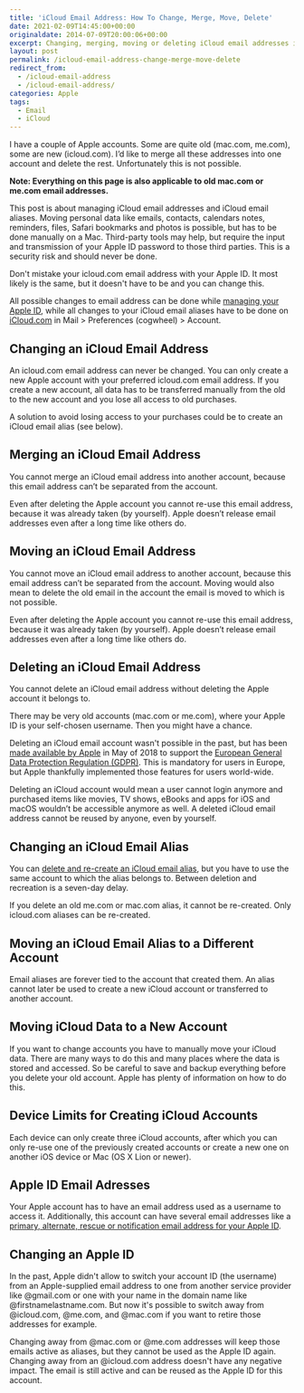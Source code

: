 ```yaml
---
title: 'iCloud Email Address: How To Change, Merge, Move, Delete'
date: 2021-02-09T14:45:00+00:00
originaldate: 2014-07-09T20:00:06+00:00
excerpt: Changing, merging, moving or deleting iCloud email addresses is tricky, because Apple doesn't allow to merge accounts. These are your options.
layout: post
permalink: /icloud-email-address-change-merge-move-delete
redirect_from:
  - /icloud-email-address
  - /icloud-email-address/
categories: Apple
tags:
  - Email
  - iCloud
---
```

I have a couple of Apple accounts. Some are quite old (mac.com, me.com), some are new (icloud.com). I’d like to merge all these addresses into one account and delete the rest. Unfortunately this is not possible.

**Note: Everything on this page is also applicable to old mac.com or me.com email addresses.**

This post is about managing iCloud email addresses and iCloud email aliases. Moving personal data like emails, contacts, calendars notes, reminders, files, Safari bookmarks and photos is possible, but has to be done manually on a Mac. Third-party tools may help, but require the input and transmission of your Apple ID password to those third parties. This is a security risk and should never be done.

Don't mistake your icloud.com email address with your Apple ID. It most likely is the same, but it doesn't have to be and you can change this.

All possible changes to email address can be done while [managing your Apple ID](https://appleid.apple.com/), while all changes to your iCloud email aliases have to be done on [iCloud.com](https://www.icloud.com/) in Mail > Preferences (cogwheel) > Account.

## Changing an iCloud Email Address

An icloud.com email address can never be changed. You can only create a new Apple account with your preferred icloud.com email address. If you create a new account, all data has to be transferred manually from the old to the new account and you lose all access to old purchases.

A solution to avoid losing access to your purchases could be to create an iCloud email alias (see below).

## Merging an iCloud Email Address

You cannot merge an iCloud email address into another account, because this email address can’t be separated from the account.

Even after deleting the Apple account you cannot re-use this email address, because it was already taken (by yourself). Apple doesn’t release email addresses even after a long time like others do.

## Moving an iCloud Email Address

You cannot move an iCloud email address to another account, because this email address can’t be separated from the account. Moving would also mean to delete the old email in the account the email is moved to which is not possible.

Even after deleting the Apple account you cannot re-use this email address, because it was already taken (by yourself). Apple doesn’t release email addresses even after a long time like others do.

## Deleting an iCloud Email Address

You cannot delete an iCloud email address without deleting the Apple account it belongs to.

There may be very old accounts (mac.com or me.com), where your Apple ID is your self-chosen username. Then you might have a chance.

Deleting an iCloud email account wasn't possible in the past, but has been [made available by Apple](https://support.apple.com/en-us/HT208504) in May of 2018 to support the [European General Data Protection Regulation (GDPR)](https://en.wikipedia.org/wiki/General_Data_Protection_Regulation). This is mandatory for users in Europe, but Apple thankfully implemented those features for users world-wide.

Deleting an iCloud account would mean a user cannot login anymore and purchased items like movies, TV shows, eBooks and apps for iOS and macOS wouldn’t be accessible anymore as well. A deleted iCloud email address cannot be reused by anyone, even by yourself.

## Changing an iCloud Email Alias

You can [delete and re-create an iCloud email alias](https://support.apple.com/kb/PH2622), but you have to use the same account to which the alias belongs to. Between deletion and recreation is a seven-day delay.

If you delete an old me.com or mac.com alias, it cannot be re-created. Only icloud.com aliases can be re-created.

## Moving an iCloud Email Alias to a Different Account

Email aliases are forever tied to the account that created them. An alias cannot later be used to create a new iCloud account or transferred to another account.

## Moving iCloud Data to a New Account

If you want to change accounts you have to manually move your iCloud data. There are many ways to do this and many places where the data is stored and accessed. So be careful to save and backup everything before you delete your old account. Apple has plenty of information on how to do this.

## Device Limits for Creating iCloud Accounts

Each device can only create three iCloud accounts, after which you can only re-use one of the previously created accounts or create a new one on another iOS device or Mac (OS X Lion or newer).

## Apple ID Email Adresses

Your Apple account has to have an email address used as a username to access it. Additionally, this account can have several email addresses like a [primary, alternate, rescue or notification email address for your Apple ID](/apple-id-email-addresses-primary-alternate-rescue-notification).

## Changing an Apple ID

In the past, Apple didn't allow to switch your account ID (the username) from an Apple-supplied email address to one from another service provider like @gmail.com or one with your name in the domain name like @firstnamelastname.com. But now it's possible to switch away from @icloud.com, @me.com, and @mac.com if you want to retire those addresses for example.

Changing away from @mac.com or @me.com addresses will keep those emails active as aliases, but they cannot be used as the Apple ID again. Changing away from an @icloud.com address doesn't have any negative impact. The email is still active and can be reused as the Apple ID for this account.
